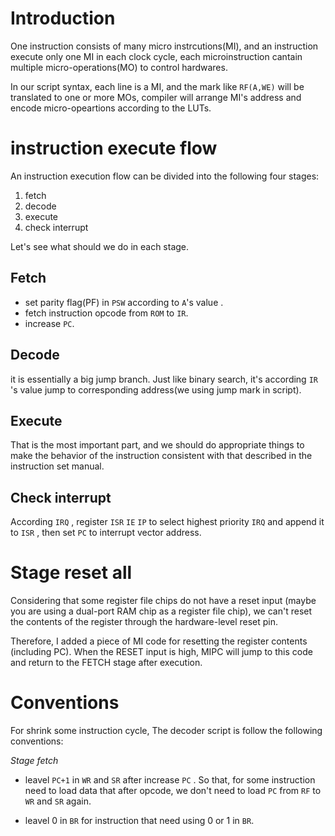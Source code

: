 # Introduction
 One instruction consists of many micro instrcutions(MI), and an instruction execute only one MI in each clock cycle, each microinstruction cantain multiple micro-operations(MO) to control hardwares.

 In our script syntax, each line is a MI, and the mark like `RF(A,WE)` will be translated to one or more MOs, compiler will arrange MI's address and encode micro-opeartions according to the LUTs.

# instruction execute flow

 An instruction execution flow can be divided into the following four stages:

 1. fetch
 2. decode
 3. execute
 4. check interrupt

 Let's see what should we do in each stage.

## Fetch

* set parity flag(PF) in `PSW` according to `A`'s value .
* fetch instruction opcode from `ROM` to `IR`.
* increase `PC`.

## Decode

 it is essentially a big jump branch. Just like binary search, it's according `IR` 's value jump to corresponding address(we using jump mark in script).

## Execute

 That is the most important part, and we should do appropriate things to make the behavior of the instruction consistent with that described in the instruction set manual.

## Check interrupt

According `IRQ` , register `ISR`  `IE`  `IP` to select highest priority `IRQ` and append it to `ISR` , then set `PC` to interrupt vector address.

# Stage reset all

 Considering that some register file chips do not have a reset input (maybe you are using a dual-port RAM chip as a register file chip), we can't reset the contents of the register through the hardware-level reset pin.

 Therefore, I added a piece of MI code for resetting the register contents (including PC). When the RESET input is high, MIPC will jump to this code and return to the FETCH stage after execution.

# Conventions

 For shrink some instruction cycle, The decoder script is follow the following conventions:

 *Stage fetch*
- leavel `PC+1` in `WR` and `SR` after increase `PC` . So that, for some instruction need to load data that after opcode, we don't need to load `PC` from `RF` to `WR` and `SR` again.

- leavel 0 in `BR` for instruction that need using 0 or 1 in `BR`.